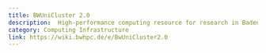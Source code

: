 ```yaml
---
title: BWUniCluster 2.0
description:  High-performance computing resource for research in Baden-Württemberg
category: Computing Infrastructure
link: https://wiki.bwhpc.de/e/BwUniCluster2.0
---
```

